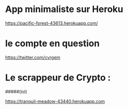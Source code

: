 # App minimaliste sur Heroku 

https://pacific-forest-43613.herokuapp.com/

# le compte en question

https://twitter.com/cvrgem


# Le scrappeur de Crypto : 

#####(lol)

https://tranquil-meadow-43440.herokuapp.com



